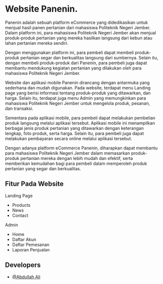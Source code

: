 
# Website Panenin.

Panenin adalah sebuah platform eCommerce yang didedikasikan untuk menjual hasil panen pertanian dari mahasiswa Politeknik Negeri Jember. Dalam platform ini, para mahasiswa Politeknik Negeri Jember akan menjual produk-produk pertanian yang mereka hasilkan langsung dari kebun atau lahan pertanian mereka sendiri.

Dengan menggunakan platform ini, para pembeli dapat membeli produk-produk pertanian segar dan berkualitas langsung dari sumbernya. Selain itu, dengan membeli produk-produk dari Panenin, para pembeli juga dapat membantu mendukung kegiatan pertanian yang dilakukan oleh para mahasiswa Politeknik Negeri Jember.

Website dan aplikasi mobile Panenin dirancang dengan antarmuka yang sederhana dan mudah digunakan. Pada website, terdapat menu Landing page yang berisi informasi tentang produk-produk yang ditawarkan, dan harga. Selain itu, terdapat juga menu Admin yang memungkinkan para mahasiswa Politeknik Negeri Jember untuk mengelola produk, pesanan, dan transaksi.

Sementara pada aplikasi mobile, para pembeli dapat melakukan pembelian produk langsung melalui aplikasi tersebut. Aplikasi mobile ini menampilkan berbagai jenis produk pertanian yang ditawarkan dengan keterangan lengkap, foto produk, serta harga. Selain itu, para pembeli juga dapat melakukan pembayaran secara online melalui aplikasi tersebut.

Dengan adanya platform eCommerce Panenin, diharapkan dapat membantu para mahasiswa Politeknik Negeri Jember dalam memasarkan produk-produk pertanian mereka dengan lebih mudah dan efektif, serta memberikan kemudahan bagi para pembeli dalam memperoleh produk pertanian yang segar dan berkualitas.


## Fitur Pada Website

Landing Page
- Products
- News
- Contact

Admin
- Home
- Daftar Akun
- Daftar Pemesanan
- Laporan Penjualan


## Developers

- [@Abdullah Ali](https://github.com/abdlhli)

